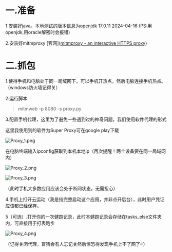 # 一.准备

1.安装好java。本地测试的版本信息为openjdk 17.0.11 2024-04-16 (PS:用openjdk,用oracle解密时会报错)

2.安装好mitmproxy [官网]([mitmproxy - an interactive HTTPS proxy](https://mitmproxy.org/))

# 二.抓包

1.使得手机和电脑处于同一局域网下，可以手机开热点，然后电脑连接手机热点。（windows防火墙记得关）

2.运行脚本

> mitmweb -p 8080 -s proxy.py


3.配置手机代理，这里为了避免一些遇到过的神奇问题，我们使用软件代理的形式

这里我使用到的软件为Super Proxy可在google play下载

![Proxy_1.png](./image/Proxy_1.png)

在电脑终端输入ipconfig获取到本机本地ip（再次提醒！两个设备要在同一局域网内）

![Proxy_2.png](./image/Proxy_2.png)

![Proxy_3.png](./image/Proxy_3.png)

（此时手机大多数应用应该会处于断网状态，无需担心）

4.手机上打开云运动（我是指完整启动这个应用，并非点开后台），此时用户凭证应该都已经保存。

5（可选）.打开你的一次健跑记录，此时本健跑记录会存储在tasks_else文件夹内，可直接用于打表跑步

![Proxy_4.png](./image/Proxy_4.png)

（记得关闭代理，盲猜会有人忘记关然后惊恐得发现手机上不了网了💦）
